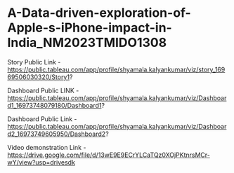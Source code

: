 # A-Data-driven-exploration-of-Apple-s-iPhone-impact-in-India_NM2023TMIDO1308


Story Public Link - https://public.tableau.com/app/profile/shyamala.kalyankumar/viz/story_16969506030320/Story1?

Dashboard Public LINK - https://public.tableau.com/app/profile/shyamala.kalyankumar/viz/Dashboard1_16973748079180/Dashboard1?

Dashboard Public Link - https://public.tableau.com/app/profile/shyamala.kalyankumar/viz/Dashboard2_16973749605950/Dashboard2?

Video demonstration Link - https://drive.google.com/file/d/13wE9E9ECrYLCaTQz0XOjPKtnrsMCr-wY/view?usp=drivesdk
